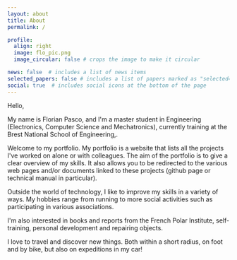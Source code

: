 ```yaml
---
layout: about
title: About
permalink: /

profile:
  align: right
  image: flo_pic.png
  image_circular: false # crops the image to make it circular

news: false  # includes a list of news items
selected_papers: false # includes a list of papers marked as "selected={true}"
social: true  # includes social icons at the bottom of the page
---
```


Hello,

My name is Florian Pasco, and I'm a master student in Engineering (Electronics, Computer Science and Mechatronics), currently training at the Brest National School of Engineering,.



Welcome to my portfolio. My portfolio is a website that lists all the projects I've worked on alone or with colleagues. The aim of the portfolio is to give a clear overview of my skills. It also allows you to be redirected to the various web pages and/or documents linked to these projects (github page or technical manual in particular).

Outside the world of technology, I like to improve my skills in a variety of ways. My hobbies range from running to more social activities such as participating in various associations.

I'm also interested in books and reports from the French Polar Institute, self-training, personal development and repairing objects.

I love to travel and discover new things. Both within a short radius, on foot and by bike, but also on expeditions in my car!
